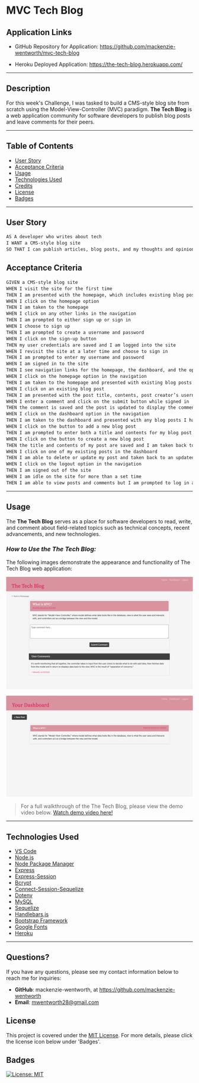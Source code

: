 # MVC Tech Blog

## Application Links

* GitHub Repository for Application: https://github.com/mackenzie-wentworth/mvc-tech-blog

* Heroku Deployed Application: https://the-tech-blog.herokuapp.com/

---

## Description

For this week's Challenge, I was tasked to build a CMS-style blog site from scratch using the Model-View-Controller (MVC) paradigm. **The Tech Blog** is a web application community for software developers to publish blog posts and leave comments for their peers.

---

## Table of Contents

- [User Story](#user-story)
- [Acceptance Criteria](#acceptance-criteria)
- [Usage](#usage)
- [Technologies Used](#technologies-used)
- [Credits](#credits)
- [License](#license)
- [Badges](#badges)

---

## User Story

```md
AS A developer who writes about tech
I WANT a CMS-style blog site
SO THAT I can publish articles, blog posts, and my thoughts and opinions
```

## Acceptance Criteria

```md
GIVEN a CMS-style blog site
WHEN I visit the site for the first time
THEN I am presented with the homepage, which includes existing blog posts if any have been posted; navigation links for the homepage and the dashboard; and the option to log in
WHEN I click on the homepage option
THEN I am taken to the homepage
WHEN I click on any other links in the navigation
THEN I am prompted to either sign up or sign in
WHEN I choose to sign up
THEN I am prompted to create a username and password
WHEN I click on the sign-up button
THEN my user credentials are saved and I am logged into the site
WHEN I revisit the site at a later time and choose to sign in
THEN I am prompted to enter my username and password
WHEN I am signed in to the site
THEN I see navigation links for the homepage, the dashboard, and the option to log out
WHEN I click on the homepage option in the navigation
THEN I am taken to the homepage and presented with existing blog posts that include the post title and the date created
WHEN I click on an existing blog post
THEN I am presented with the post title, contents, post creator’s username, and date created for that post and have the option to leave a comment
WHEN I enter a comment and click on the submit button while signed in
THEN the comment is saved and the post is updated to display the comment, the comment creator’s username, and the date created
WHEN I click on the dashboard option in the navigation
THEN I am taken to the dashboard and presented with any blog posts I have already created and the option to add a new blog post
WHEN I click on the button to add a new blog post
THEN I am prompted to enter both a title and contents for my blog post
WHEN I click on the button to create a new blog post
THEN the title and contents of my post are saved and I am taken back to an updated dashboard with my new blog post
WHEN I click on one of my existing posts in the dashboard
THEN I am able to delete or update my post and taken back to an updated dashboard
WHEN I click on the logout option in the navigation
THEN I am signed out of the site
WHEN I am idle on the site for more than a set time
THEN I am able to view posts and comments but I am prompted to log in again before I can add, update, or delete posts
```

---

## Usage

The **The Tech Blog** serves as a place for software developers to read, write, and comment about field-related topics such as technical concepts, recent advancements, and new technologies. 

### *How to Use the The Tech Blog:*

The following images demonstrate the appearance and functionality of The Tech Blog web application:

![An image of the homepage for the Express Note Taker application.](./assets/images/tech-blog-comments.png)

![An image of the homepage for the Express Note Taker application.](./assets/images/tech-blog-dashboard.png)

>For a full walkthrough of the The Tech Blog, please view the demo video below.
[Watch demo video here!](https://github.com/mackenzie-wentworth/mvc-tech-blog/assets/122484637/3a0c7071-d908-4b6d-861b-42688f6fbd44)

---

## Technologies Used

* [VS Code](https://code.visualstudio.com/)
* [Node.js](https://nodejs.org/en)
* [Node Package Manager](https://www.npmjs.com/)
* [Express](https://expressjs.com/)
* [Express-Session](https://www.npmjs.com/package/express-session)
* [Bcrypt](https://www.npmjs.com/package/bcrypt)
* [Connect-Session-Sequelize](https://www.npmjs.com/package/connect-session-sequelize)
* [Dotenv](https://www.npmjs.com/package/dotenv)
* [MySQL](https://www.mysql.com/)
* [Sequelize](https://www.npmjs.com/package/sequelize)
* [Handlebars.js](https://www.npmjs.com/package/handlebars)
* [Bootstrap Framework](https://getbootstrap.com/)
* [Google Fonts](https://fonts.google.com/)
* [Heroku](https://www.heroku.com/)

---

## Questions?

If you have any questions, please see my contact information below to reach me for inquiries:
* **GitHub**: mackenzie-wentworth, at https://github.com/mackenzie-wentworth
* **Email**: mwentworth28@gmail.com

## License

This project is covered under the [MIT License](./LICENSE). For more details, please click the license icon below under 'Badges'.



## Badges
[![License: MIT](https://img.shields.io/badge/License-MIT-yellow.svg)](https://opensource.org/licenses/MIT)


